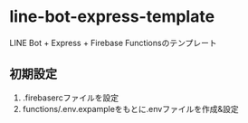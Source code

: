 # line-bot-express-template
LINE Bot + Express + Firebase Functionsのテンプレート

## 初期設定

1. .firebasercファイルを設定
2. functions/.env.expampleをもとに.envファイルを作成&設定
